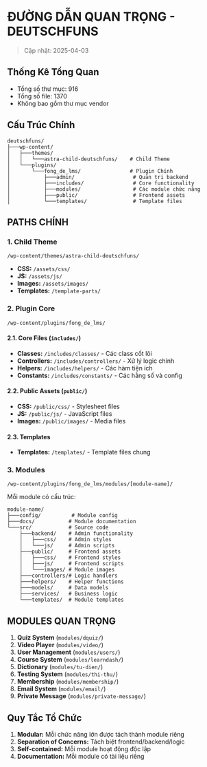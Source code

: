 # **ĐƯỜNG DẪN QUAN TRỌNG - DEUTSCHFUNS**

> Cập nhật: 2025-04-03

## Thống Kê Tổng Quan

-   Tổng số thư mục: 916
-   Tổng số file: 1370
-   Không bao gồm thư mục vendor

## Cấu Trúc Chính

```plaintext
deutschfuns/
├───wp-content/
│   ├───themes/
│   │   └───astra-child-deutschfuns/    # Child Theme
│   └───plugins/
│       └───fong_de_lms/                # Plugin Chính
│           ├───admin/                   # Quản trị backend
│           ├───includes/                # Core functionality
│           ├───modules/                 # Các module chức năng
│           ├───public/                  # Frontend assets
│           └───templates/               # Template files
```

## **PATHS CHÍNH**

### **1. Child Theme**

```
/wp-content/themes/astra-child-deutschfuns/
```

-   **CSS:** `/assets/css/`
-   **JS:** `/assets/js/`
-   **Images:** `/assets/images/`
-   **Templates:** `/template-parts/`

### **2. Plugin Core**

```
/wp-content/plugins/fong_de_lms/
```

#### 2.1. Core Files (`includes/`)

-   **Classes:** `/includes/classes/` - Các class cốt lõi
-   **Controllers:** `/includes/controllers/` - Xử lý logic chính
-   **Helpers:** `/includes/helpers/` - Các hàm tiện ích
-   **Constants:** `/includes/constants/` - Các hằng số và config

#### 2.2. Public Assets (`public/`)

-   **CSS:** `/public/css/` - Stylesheet files
-   **JS:** `/public/js/` - JavaScript files
-   **Images:** `/public/images/` - Media files

#### 2.3. Templates

-   **Templates:** `/templates/` - Template files chung

### **3. Modules**

```
/wp-content/plugins/fong_de_lms/modules/[module-name]/
```

Mỗi module có cấu trúc:

```plaintext
module-name/
├───config/          # Module config
├───docs/           # Module documentation
└───src/            # Source code
    ├───backend/    # Admin functionality
    │   ├───css/    # Admin styles
    │   └───js/     # Admin scripts
    ├───public/     # Frontend assets
    │   ├───css/    # Frontend styles
    │   ├───js/     # Frontend scripts
    │   └───images/ # Module images
    ├───controllers/# Logic handlers
    ├───helpers/    # Helper functions
    ├───models/     # Data models
    ├───services/   # Business logic
    └───templates/  # Module templates
```

## **MODULES QUAN TRỌNG**

1. **Quiz System** (`modules/dquiz/`)
2. **Video Player** (`modules/video/`)
3. **User Management** (`modules/users/`)
4. **Course System** (`modules/learndash/`)
5. **Dictionary** (`modules/tu-dien/`)
6. **Testing System** (`modules/thi-thu/`)
7. **Membership** (`modules/membership/`)
8. **Email System** (`modules/email/`)
9. **Private Message** (`modules/private-message/`)

## Quy Tắc Tổ Chức

1. **Modular:** Mỗi chức năng lớn được tách thành module riêng
2. **Separation of Concerns:** Tách biệt frontend/backend/logic
3. **Self-contained:** Mỗi module hoạt động độc lập
4. **Documentation:** Mỗi module có tài liệu riêng
